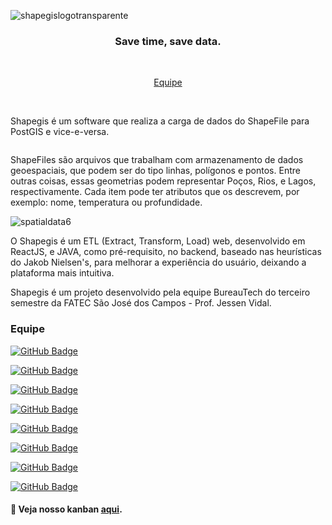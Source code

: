 ![shapegislogotransparente](https://user-images.githubusercontent.com/56437644/93270432-83141b00-f787-11ea-8add-7fc1b4f0ee26.png)

<h3 align="center"> 
Save time, save data. </h3> <br>

 <p align="center">
  <a href="#Equipe">Equipe</a>
 </p> 
 <br>

 
 
Shapegis é um software que realiza a carga de dados do ShapeFile para PostGIS e vice-e-versa.  


<div style="text-align:center">
 <img data-src="Mini-ETL-Shapefile-to-PostGis/assets/images/gif/readme_1.gif" class="img-fluid  rounded shadowed lazy"/>
</div>

ShapeFiles são arquivos que trabalham com armazenamento de dados geoespaciais, que podem ser do tipo linhas, polígonos e pontos. Entre outras coisas, essas geometrias podem representar Poços, Rios, e Lagos, respectivamente. Cada item pode ter atributos que os descrevem, por exemplo: nome, temperatura ou profundidade.

![spatialdata6](https://user-images.githubusercontent.com/56437644/93403149-110e0580-f85d-11ea-92f6-55f488c38468.gif)

O Shapegis é um ETL (Extract, Transform, Load) web, desenvolvido em ReactJS, e JAVA, como pré-requisito, no backend, baseado nas heurísticas do Jakob Nielsen's, para melhorar a experiência do usuário, deixando a plataforma mais intuitiva. 

Shapegis é um projeto desenvolvido pela equipe BureauTech do terceiro semestre da FATEC São José dos Campos - Prof. Jessen Vidal.


### Equipe 

[![GitHub Badge](https://img.shields.io/github/followers/anaclaragraciano?label=anaclaragraciano&style=for-the-badge&color=black&link=https://github.com/anaclaragraciano)](https://github.com/anaclaragraciano)<br/>

 [![GitHub Badge](https://img.shields.io/github/followers/bibiacoutinho?label=bibiacoutinho&style=for-the-badge&color=black&link=https://github.com/bibiacoutinho)](https://github.com/bibiacoutinho)<br/>

 [![GitHub Badge](https://img.shields.io/github/followers/charles-ramos?label=charles-ramos&style=for-the-badge&color=black&link=https://github.com/charles-ramos)](https://github.com/charles-ramos)<br/>

 [![GitHub Badge](https://img.shields.io/github/followers/danielsantosoliveira?label=danielsantosoliveira&style=for-the-badge&color=black&link=https://github.com/danielsantosoliveira)](https://github.com/danielsantosoliveira)<br/>

 [![GitHub Badge](https://img.shields.io/github/followers/fcostafelipe?label=fcostafelipe&style=for-the-badge&color=black&link=https://github.com/fcostafelipe)](https://github.com/fcostafelipe)<br/>

 [![GitHub Badge](https://img.shields.io/github/followers/JVMedeiros?label=JVMedeiros&style=for-the-badge&color=black&link=https://github.com/JVMedeiros)](https://github.com/JVMedeiros)<br/>
  
 [![GitHub Badge](https://img.shields.io/github/followers/marcelouchoas?label=marcelouchoas&style=for-the-badge&color=black&link=https://github.com/QuodJP)](https://github.com/marcelouchoas)<br/>
 
 [![GitHub Badge](https://img.shields.io/github/followers/QuodJP?label=QuodJP&style=for-the-badge&color=black&link=https://github.com/QuodJP)](https://github.com/QuodJP)</br>


#### :memo: Veja nosso kanban [aqui](https://github.com/BureauTech/Mini-ETL-Shapefile-to-PostGis/projects/3).